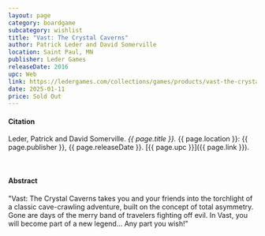 ```yaml
---
layout: page
category: boardgame
subcategory: wishlist
title: "Vast: The Crystal Caverns"
author: Patrick Leder and David Somerville
location: Saint Paul, MN
publisher: Leder Games
releaseDate: 2016
upc: Web
link: https://ledergames.com/collections/games/products/vast-the-crystal-caverns
date: 2025-01-11
price: Sold Out
---
```


#### Citation

Leder, Patrick and David Somerville. *{{ page.title }}.* {{ page.location }}: {{ page.publisher }}, {{ page.releaseDate }}. [{{ page.upc }}]({{ page.link }}).

<br>


#### Abstract

"Vast: The Crystal Caverns takes you and your friends into the torchlight of a classic cave-crawling adventure, built on the concept of total asymmetry. Gone are days of the merry band of travelers fighting off evil. In Vast, you will become part of a new legend... Any part you wish!"
